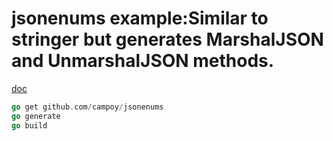 # jsonenums example:Similar to stringer but generates MarshalJSON and UnmarshalJSON methods.

[doc](https://github.com/campoy/jsonenums)

```Go
go get github.com/campoy/jsonenums
go generate
go build
```